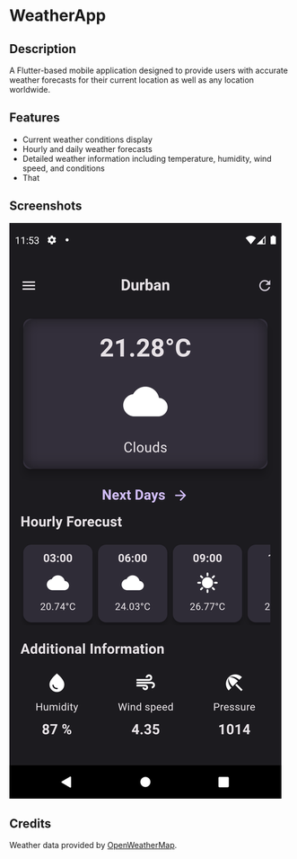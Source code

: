 # WeatherApp

## Description
A Flutter-based mobile application designed to provide users with accurate weather forecasts for their current location as well as any location worldwide. 

## Features
- Current weather conditions display
- Hourly and daily weather forecasts
- Detailed weather information including temperature, humidity, wind speed, and conditions
- That

## Screenshots
![Screenshot](assets\images\Screenshot_1710539588.png)

## Credits
Weather data provided by [OpenWeatherMap](https://openweathermap.org/).



